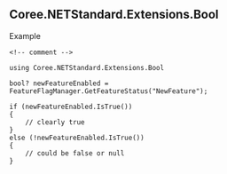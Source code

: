 ## Coree.NETStandard.Extensions.Bool
Example
```
<!-- comment -->

using Coree.NETStandard.Extensions.Bool

bool? newFeatureEnabled = FeatureFlagManager.GetFeatureStatus("NewFeature");

if (newFeatureEnabled.IsTrue())
{
    // clearly true
}
else (!newFeatureEnabled.IsTrue())
{
    // could be false or null
}
```
